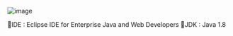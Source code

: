 ![image](https://github.com/user-attachments/assets/3a638bb7-34d8-4161-85ca-93d4e0da8ffb)

🚩IDE : Eclipse IDE for Enterprise Java and Web Developers
🚩JDK : Java 1.8
